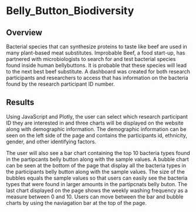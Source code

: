 # Belly_Button_Biodiversity

## Overview
  Bacterial species that can synthesize proteins to taste like beef are used in many plant-based meat substitutes. Improbable Beef, a food start-up, has partnered with microbiologists to search for and test bacterial species found inside human bellybuttons. It is probable that these species will lead to the next best beef substitute. A dashboard was created for both research participants and researchers to access that has information on the bacteria found by the research participant ID number.    

## Results
  Using JavaScript and Plotly, the user can select which research participant ID they are interested in and three charts will be displayed on the website along with demographic information. The demographic information can be seen on the left side of the page and contains the participants id, ethnicity, gender, and other identifying factors. 
  
  The user will also see a bar chart containing the top 10 bacteria types found in the partipcants belly button along with the sample values. A bubble chart can be seen at the bottom of the page that display all the bacteria types in the participants belly button along with the sample values. The size of the bubbles equals the sample values so that users can easily see the bacteria types that were found in larger amounts in the partipcnats belly buton. The last chart displayed on the page shows the weekly washing frequency as a measure between 0 and 10. Users can move between the bar and bubble charts by using the naviagation bar at the top of the page. 
